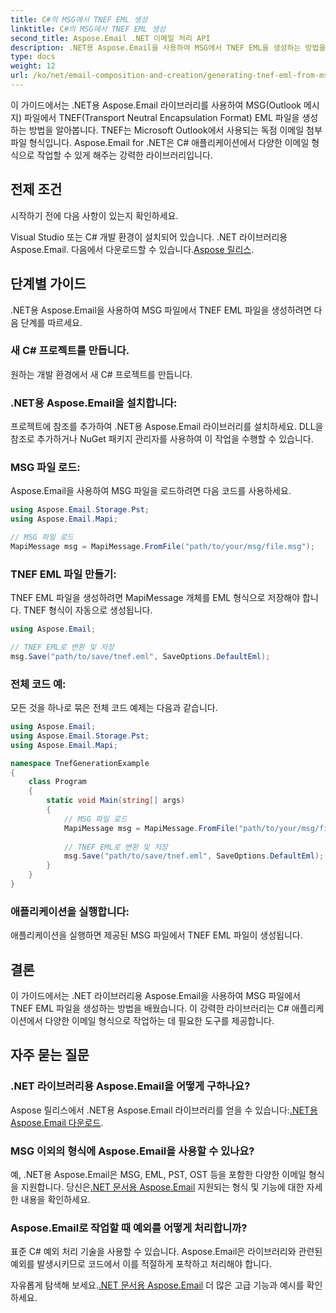 ```yaml
---
title: C#의 MSG에서 TNEF EML 생성
linktitle: C#의 MSG에서 TNEF EML 생성
second_title: Aspose.Email .NET 이메일 처리 API
description: .NET용 Aspose.Email을 사용하여 MSG에서 TNEF EML을 생성하는 방법을 알아보세요. C# 코드를 사용한 단계별 가이드입니다. 효율적인 이메일 형식 변환.
type: docs
weight: 12
url: /ko/net/email-composition-and-creation/generating-tnef-eml-from-msg-in-csharp/
---
```


이 가이드에서는 .NET용 Aspose.Email 라이브러리를 사용하여 MSG(Outlook 메시지) 파일에서 TNEF(Transport Neutral Encapsulation Format) EML 파일을 생성하는 방법을 알아봅니다. TNEF는 Microsoft Outlook에서 사용되는 독점 이메일 첨부 파일 형식입니다. Aspose.Email for .NET은 C# 애플리케이션에서 다양한 이메일 형식으로 작업할 수 있게 해주는 강력한 라이브러리입니다.

##  전제 조건

시작하기 전에 다음 사항이 있는지 확인하세요.

Visual Studio 또는 C# 개발 환경이 설치되어 있습니다.
 .NET 라이브러리용 Aspose.Email. 다음에서 다운로드할 수 있습니다.[Aspose 릴리스](https://releases.aspose.com/email/net).

##  단계별 가이드

.NET용 Aspose.Email을 사용하여 MSG 파일에서 TNEF EML 파일을 생성하려면 다음 단계를 따르세요.

### 새 C# 프로젝트를 만듭니다.

   원하는 개발 환경에서 새 C# 프로젝트를 만듭니다.

### .NET용 Aspose.Email을 설치합니다:

   프로젝트에 참조를 추가하여 .NET용 Aspose.Email 라이브러리를 설치하세요. DLL을 참조로 추가하거나 NuGet 패키지 관리자를 사용하여 이 작업을 수행할 수 있습니다.

### MSG 파일 로드:

   Aspose.Email을 사용하여 MSG 파일을 로드하려면 다음 코드를 사용하세요.

   ```csharp
   using Aspose.Email.Storage.Pst;
   using Aspose.Email.Mapi;

   // MSG 파일 로드
   MapiMessage msg = MapiMessage.FromFile("path/to/your/msg/file.msg");
   ```

### TNEF EML 파일 만들기:

   TNEF EML 파일을 생성하려면 MapiMessage 개체를 EML 형식으로 저장해야 합니다. TNEF 형식이 자동으로 생성됩니다.

   ```csharp
   using Aspose.Email;
   
   // TNEF EML로 변환 및 저장
   msg.Save("path/to/save/tnef.eml", SaveOptions.DefaultEml);
   ```

### 전체 코드 예:

   모든 것을 하나로 묶은 전체 코드 예제는 다음과 같습니다.

   ```csharp
   using Aspose.Email;
   using Aspose.Email.Storage.Pst;
   using Aspose.Email.Mapi;

   namespace TnefGenerationExample
   {
       class Program
       {
           static void Main(string[] args)
           {
               // MSG 파일 로드
               MapiMessage msg = MapiMessage.FromFile("path/to/your/msg/file.msg");
               
               // TNEF EML로 변환 및 저장
               msg.Save("path/to/save/tnef.eml", SaveOptions.DefaultEml);
           }
       }
   }
   ```

### 애플리케이션을 실행합니다:

   애플리케이션을 실행하면 제공된 MSG 파일에서 TNEF EML 파일이 생성됩니다.

##  결론

이 가이드에서는 .NET 라이브러리용 Aspose.Email을 사용하여 MSG 파일에서 TNEF EML 파일을 생성하는 방법을 배웠습니다. 이 강력한 라이브러리는 C# 애플리케이션에서 다양한 이메일 형식으로 작업하는 데 필요한 도구를 제공합니다.

##  자주 묻는 질문

### .NET 라이브러리용 Aspose.Email을 어떻게 구하나요?

Aspose 릴리스에서 .NET용 Aspose.Email 라이브러리를 얻을 수 있습니다:[.NET용 Aspose.Email 다운로드](https://releases.aspose.com/email/net).

### MSG 이외의 형식에 Aspose.Email을 사용할 수 있나요?

 예, .NET용 Aspose.Email은 MSG, EML, PST, OST 등을 포함한 다양한 이메일 형식을 지원합니다. 당신은[.NET 문서용 Aspose.Email](https://reference.aspose.com/email/net) 지원되는 형식 및 기능에 대한 자세한 내용을 확인하세요.

### Aspose.Email로 작업할 때 예외를 어떻게 처리합니까?

표준 C# 예외 처리 기술을 사용할 수 있습니다. Aspose.Email은 라이브러리와 관련된 예외를 발생시키므로 코드에서 이를 적절하게 포착하고 처리해야 합니다.

 자유롭게 탐색해 보세요.[.NET 문서용 Aspose.Email](https://reference.aspose.com/email/net) 더 많은 고급 기능과 예시를 확인하세요.
